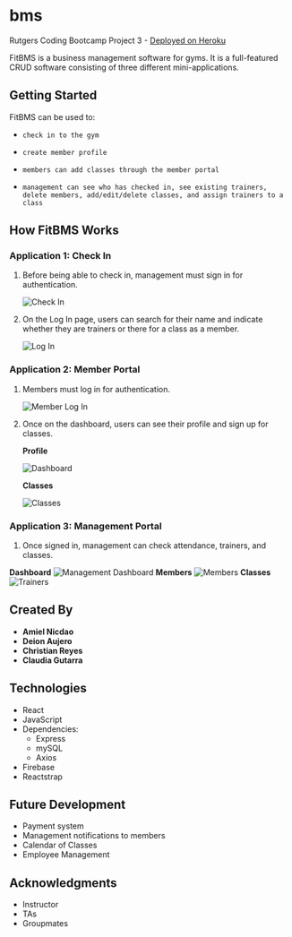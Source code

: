 # bms

Rutgers Coding Bootcamp Project 3 - [Deployed on Heroku](https://fitbms.herokuapp.com/)

FitBMS is a business management software for gyms. It is a full-featured CRUD software consisting of three different mini-applications. 

## Getting Started

FitBMS can be used to:

  * `check in to the gym`

  * `create member profile`

  * `members can add classes through the member portal`

  * `management can see who has checked in, see existing trainers, delete members, add/edit/delete classes, and assign trainers to a class`

## How FitBMS Works

### Application 1: Check In

1. Before being able to check in, management must sign in for authentication.

    ![Check In](client/public/images/admin.PNG)

2. On the Log In page, users can search for their name and indicate whether they are trainers or there for a class as a member.

    ![Log In](client/public/images/checkIn.PNG)

### Application 2: Member Portal

1. Members must log in for authentication.

    ![Member Log In](client/public/images/mPortal.PNG)

2. Once on the dashboard, users can see their profile and sign up for classes.

    **Profile**

    ![Dashboard](client/public/images/memberProfile.PNG)

    **Classes**

    ![Classes](client/public/images/classes.PNG)

### Application 3: Management Portal

1. Once signed in, management can check attendance, trainers, and classes.

  **Dashboard**
    ![Management Dashboard](client/public/images/management.PNG)
  **Members**
    ![Members](client/public/images/members.PNG)
  **Classes**
    ![Trainers](client/public/images/class.PNG)

## Created By

* **Amiel Nicdao** 
* **Deion Aujero**
* **Christian Reyes**
* **Claudia Gutarra**

## Technologies

* React
* JavaScript
* Dependencies:
    * Express
    * mySQL
    * Axios
* Firebase
* Reactstrap

## Future Development

* Payment system
* Management notifications to members
* Calendar of Classes
* Employee Management

## Acknowledgments

* Instructor
* TAs
* Groupmates